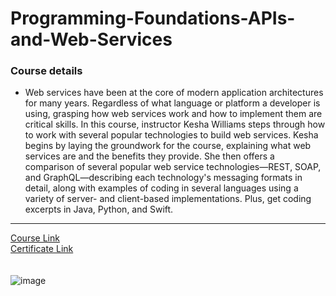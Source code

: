 # Programming-Foundations-APIs-and-Web-Services
### Course details
- Web services have been at the core of modern application architectures for many years. Regardless of what language or platform a developer is using, grasping how web services work and how to implement them are critical skills. In this course, instructor Kesha Williams steps through how to work with several popular technologies to build web services. Kesha begins by laying the groundwork for the course, explaining what web services are and the benefits they provide. She then offers a comparison of several popular web service technologies—REST, SOAP, and GraphQL—describing each technology's messaging formats in detail, along with examples of coding in several languages using a variety of server- and client-based implementations. Plus, get coding excerpts in Java, Python, and Swift.
-------------------------------
[Course Link](https://www.linkedin.com/learning/programming-foundations-apis-and-web-services?resume=false)
<br>[Certificate Link](https://www.linkedin.com/learning/certificates/526f23fa330619d1d3fc085707258f4ed4cbbf0af9a54346de405e2dc6a3567b?trk=share_certificate)
<br><br><br>
![image](https://user-images.githubusercontent.com/81594456/181359921-6b88d60c-6642-44e9-b0d4-ee1296566808.png)

